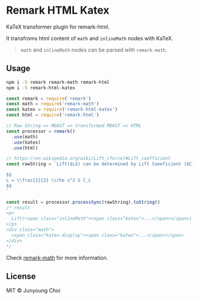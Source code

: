 # Remark HTML Katex

KaTeX transformer plugin for remark-html.

It transfroms html content of `math` and `inlineMath` nodes with KaTeX.

> `math` and `inlineMath` nodes can be parsed with `remark-math`.

## Usage

```sh
npm i -S remark remark-math remark-html
npm i -S remark-html-katex
```

```js
const remark = require('remark')
const math = require('remark-math')
const katex = require('remark-html-katex')
const html = require('remark-html')

// Raw String => MDAST => transformed MDAST => HTML
const processor = remark()
  .use(math)
  .use(katex)
  .use(html)

// https://en.wikipedia.org/wiki/Lift_(force)#Lift_coefficient
const rawString = `Lift($L$) can be determined by Lift Coeeficient ($C_L$) like the following equation.

$$
L = \\frac{1}{2} \\rho v^2 S C_L
$$
`

const result = processor.processSync(rawString).toString()
/* result
<p>
  Lift(<span class="inlineMath"><span class="katex">...</span></span>) can be determined by Lift Coeeficient (<span class="inlineMath"><span class="katex">...</span></span>) like the following equation.
</p>
<div class="math">
  <span class="katex-display"><span class="katex">...</span></span>
</div>
*/
```

Check [remark-math](https://github.com/rokt33r/remark-math) for more information.

## License

MIT © Junyoung Choi
